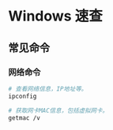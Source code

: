 # Windows 速查

## 常见命令

### 网络命令

```bash
# 查看网络信息，IP地址等。
ipconfig

# 获取网卡MAC信息，包括虚拟网卡。
getmac /v
```